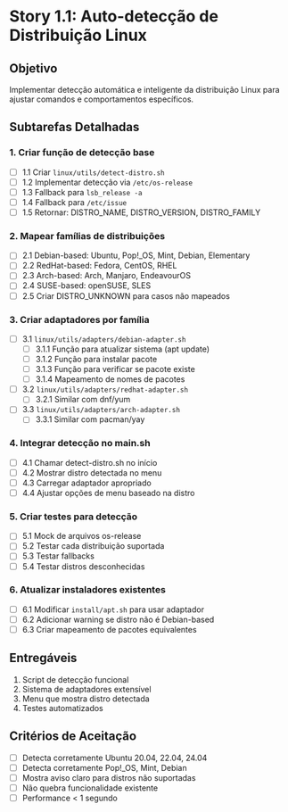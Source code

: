 # Story 1.1: Auto-detecção de Distribuição Linux

## Objetivo
Implementar detecção automática e inteligente da distribuição Linux para ajustar comandos e comportamentos específicos.

## Subtarefas Detalhadas

### 1. Criar função de detecção base
- [ ] 1.1 Criar `linux/utils/detect-distro.sh`
- [ ] 1.2 Implementar detecção via `/etc/os-release`
- [ ] 1.3 Fallback para `lsb_release -a`
- [ ] 1.4 Fallback para `/etc/issue`
- [ ] 1.5 Retornar: DISTRO_NAME, DISTRO_VERSION, DISTRO_FAMILY

### 2. Mapear famílias de distribuições
- [ ] 2.1 Debian-based: Ubuntu, Pop!_OS, Mint, Debian, Elementary
- [ ] 2.2 RedHat-based: Fedora, CentOS, RHEL
- [ ] 2.3 Arch-based: Arch, Manjaro, EndeavourOS
- [ ] 2.4 SUSE-based: openSUSE, SLES
- [ ] 2.5 Criar DISTRO_UNKNOWN para casos não mapeados

### 3. Criar adaptadores por família
- [ ] 3.1 `linux/utils/adapters/debian-adapter.sh`
  - [ ] 3.1.1 Função para atualizar sistema (apt update)
  - [ ] 3.1.2 Função para instalar pacote
  - [ ] 3.1.3 Função para verificar se pacote existe
  - [ ] 3.1.4 Mapeamento de nomes de pacotes
- [ ] 3.2 `linux/utils/adapters/redhat-adapter.sh`
  - [ ] 3.2.1 Similar com dnf/yum
- [ ] 3.3 `linux/utils/adapters/arch-adapter.sh`
  - [ ] 3.3.1 Similar com pacman/yay

### 4. Integrar detecção no main.sh
- [ ] 4.1 Chamar detect-distro.sh no início
- [ ] 4.2 Mostrar distro detectada no menu
- [ ] 4.3 Carregar adaptador apropriado
- [ ] 4.4 Ajustar opções de menu baseado na distro

### 5. Criar testes para detecção
- [ ] 5.1 Mock de arquivos os-release
- [ ] 5.2 Testar cada distribuição suportada
- [ ] 5.3 Testar fallbacks
- [ ] 5.4 Testar distros desconhecidas

### 6. Atualizar instaladores existentes
- [ ] 6.1 Modificar `install/apt.sh` para usar adaptador
- [ ] 6.2 Adicionar warning se distro não é Debian-based
- [ ] 6.3 Criar mapeamento de pacotes equivalentes

## Entregáveis
1. Script de detecção funcional
2. Sistema de adaptadores extensível
3. Menu que mostra distro detectada
4. Testes automatizados

## Critérios de Aceitação
- [ ] Detecta corretamente Ubuntu 20.04, 22.04, 24.04
- [ ] Detecta corretamente Pop!_OS, Mint, Debian
- [ ] Mostra aviso claro para distros não suportadas
- [ ] Não quebra funcionalidade existente
- [ ] Performance < 1 segundo